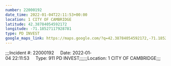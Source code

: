 ```yaml
---
number: 22000192
date_time: 2022-01-04T22:11:53+00:00
location: 1 CITY OF CAMBRIDGE
latitude: 42.38784054592172
longitude: -71.18527117928781
type: PD INVEST
google_maps_link: https://maps.google.com/?q=42.38784054592172,-71.18527117928781
---
```


;;;Incident #: 22000192     Date: 2022‐01‐04 22:11:53     Type: 911 PD INVEST;;;;;;Location: 1 CITY OF CAMBRIDGE;;;
